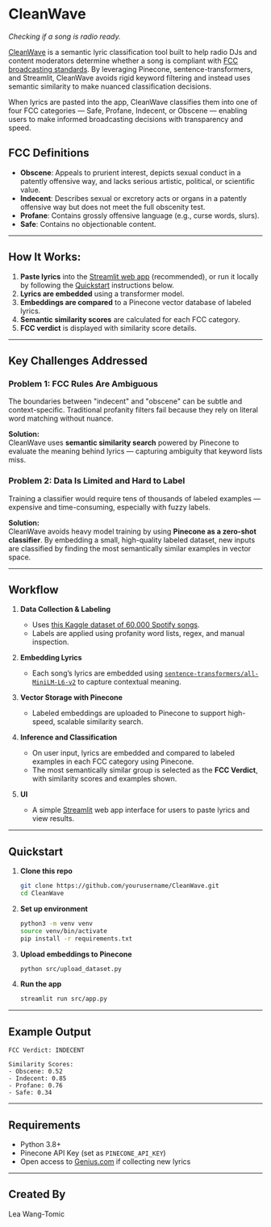 # CleanWave
_Checking if a song is radio ready._

[CleanWave](https://cleanwave.streamlit.app/) is a semantic lyric classification tool built to help radio DJs and content moderators determine whether a song is compliant with [FCC broadcasting standards](https://www.fcc.gov/consumers/guides/obscene-indecent-and-profane-broadcasts). By leveraging Pinecone, sentence-transformers, and Streamlit, CleanWave avoids rigid keyword filtering and instead uses semantic similarity to make nuanced classification decisions.

When lyrics are pasted into the app, CleanWave classifies them into one of four FCC categories — Safe, Profane, Indecent, or Obscene — enabling users to make informed broadcasting decisions with transparency and speed.

## FCC Definitions
- **Obscene**: Appeals to prurient interest, depicts sexual conduct in a patently offensive way, and lacks serious artistic, political, or scientific value.
- **Indecent**: Describes sexual or excretory acts or organs in a patently offensive way but does not meet the full obscenity test.
- **Profane**: Contains grossly offensive language (e.g., curse words, slurs).
- **Safe**: Contains no objectionable content.

---

## How It Works:
1. **Paste lyrics** into the [Streamlit web app](https://cleanwave.streamlit.io) (recommended), or run it locally by following the [Quickstart](#quickstart) instructions below.
2. **Lyrics are embedded** using a transformer model.
3. **Embeddings are compared** to a Pinecone vector database of labeled lyrics.
4. **Semantic similarity scores** are calculated for each FCC category.
5. **FCC verdict** is displayed with similarity score details.

---

## Key Challenges Addressed

### Problem 1: FCC Rules Are Ambiguous  
The boundaries between "indecent" and "obscene" can be subtle and context-specific. Traditional profanity filters fail because they rely on literal word matching without nuance.

**Solution:**  
CleanWave uses **semantic similarity search** powered by Pinecone to evaluate the meaning behind lyrics — capturing ambiguity that keyword lists miss.

### Problem 2: Data Is Limited and Hard to Label  
Training a classifier would require tens of thousands of labeled examples — expensive and time-consuming, especially with fuzzy labels.

**Solution:**  
CleanWave avoids heavy model training by using **Pinecone as a zero-shot classifier**. By embedding a small, high-quality labeled dataset, new inputs are classified by finding the most semantically similar examples in vector space.

---

## Workflow

1. **Data Collection & Labeling**  
   - Uses [this Kaggle dataset of 60,000 Spotify songs](https://www.kaggle.com/datasets/joebeachcapital/57651-spotify-songs).  
   - Labels are applied using profanity word lists, regex, and manual inspection.

2. **Embedding Lyrics**  
   - Each song’s lyrics are embedded using [`sentence-transformers/all-MiniLM-L6-v2`](https://huggingface.co/sentence-transformers/all-MiniLM-L6-v2) to capture contextual meaning.

3. **Vector Storage with Pinecone**  
   - Labeled embeddings are uploaded to Pinecone to support high-speed, scalable similarity search.

4. **Inference and Classification**  
   - On user input, lyrics are embedded and compared to labeled examples in each FCC category using Pinecone.  
   - The most semantically similar group is selected as the **FCC Verdict**, with similarity scores and examples shown.

5. **UI**  
   - A simple [Streamlit](https://cleanwave.streamlit.app/) web app interface for users to paste lyrics and view results.

---

## Quickstart

1. **Clone this repo**
    ```bash
    git clone https://github.com/yourusername/CleanWave.git
    cd CleanWave
    ```

2. **Set up environment**
    ```bash
    python3 -m venv venv
    source venv/bin/activate
    pip install -r requirements.txt
    ```

3. **Upload embeddings to Pinecone**
    ```bash
    python src/upload_dataset.py
    ```

4. **Run the app**
    ```bash
    streamlit run src/app.py
    ```
---

## Example Output

```
FCC Verdict: INDECENT

Similarity Scores:
- Obscene: 0.52
- Indecent: 0.85
- Profane: 0.76
- Safe: 0.34
```

---

## Requirements

- Python 3.8+
- Pinecone API Key (set as `PINECONE_API_KEY`)
- Open access to [Genius.com](https://genius.com) if collecting new lyrics

---

## Created By
Lea Wang-Tomic 
